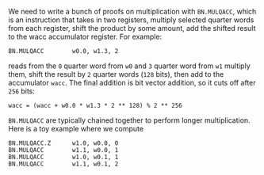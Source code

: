 We need to write a bunch of proofs on multiplication with `BN.MULQACC`, which is an instruction that takes in two registers, multiply selected quarter words from each register, shift the product by some amount, add the shifted result to the wacc accumulator register. For example:
```
BN.MULQACC        w0.0, w1.3, 2
```
reads from the `0` quarter word from `w0` and `3` quarter word from `w1` multiply them, shift the result by `2` quarter words (`128` bits), then add to the accumulator `wacc`. The final addition is bit vector addition, so it cuts off after `256` bits:
```
wacc = (wacc + w0.0 * w1.3 * 2 ** 128) % 2 ** 256
```

`BN.MULQACC` are typically chained together to perform longer multiplication. Here is a toy example where we compute

```
BN.MULQACC.Z      w1.0, w0.0, 0
BN.MULQACC        w1.1, w0.0, 1
BN.MULQACC        w1.0, w0.1, 1
BN.MULQACC        w1.1, w0.1, 2
```
